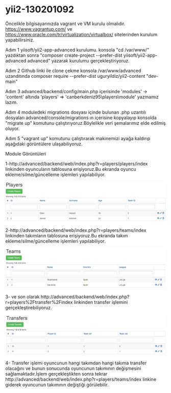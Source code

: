 # yii2-130201092
Öncelikle bilgisayarınızda vagrant ve VM kurulu olmalıdır.
https://www.vagrantup.com/ ve https://www.oracle.com/tr/virtualization/virtualbox/ sitelerinden kurulum yapabilirsiniz.

Adım 1
yiisoft/yii2-app-advanced kurulumu.
konsola "cd /var/www/" yazdıktan sonra "composer create-project --prefer-dist yiisoft/yii2-app-advanced advanced" yazarak kurulumu gerçekleştiriyoruz.

Adım 2
Github linki ile clone çekme
konsola /var/www/advanced uzandıtında composer require --prefer-dist uguryildiz/yii2-content "dev-main"

Adım 3
advanced/backend/config/main.php içerisinde 'modules' -> 'content' altında 'players' => 'canberkdeniz95\players\module' yazmamız lazım.

Adım 4
moduledeki migrations dosyası içinde bulunan .php uzantılı dosyaları advanced/console/migrations ın içerisine kopyalayıp
konsolda "migrate up" komutunu çalıştırıyoruz.Böylelikle veri şemalarımız elde edilmiş oluyor.

Adım 5
"vagrant up" komutunu çalıştırarak makinemizi ayağa kaldırıp aşağıdaki görüntülere ulaşabiliyoruz.

Module Görüntüleri

1-http://advanced/backend/web/index.php?r=players/players/index linkinden oyuncuların tablosuna erişiyoruz.Bu ekranda oyuncu ekleme/silme/güncelleme işlemleri yapılabiliyor.

![Screenshot](Players.png)

2-http://advanced/backend/web/index.php?r=players/teams/index linkinden takımların tablosuna erişiyoruz.Bu ekranda takım ekleme/silme/güncelleme işlemleri yapılabiliyor.

![Screenshot](Teams.png)

3- ve son olarak http://advanced/backend/web/index.php?r=players%2Ftransfer%2Findex linkinden transfer işlemini gerçekleştirebiliyoruz.

![Screenshot](Transfers.png)

4- Transfer işlemi oyuncunun hangi takımdan hangi takıma transfer olacağını ve bunun sonucunda oyuncunun takımının değişmesini sağlamaktadır.İşlem gerçekleştikten sonra tekrar http://advanced/backend/web/index.php?r=players/teams/index linkine giderek oyuncunun takımının değiştiği görülebilir.
